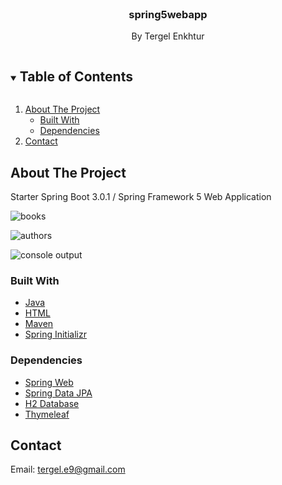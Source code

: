 <!-- PROJECT -->
<br />
<p align="center">
    </a>
    <h3 align="center">spring5webapp</h3>
    <p align="center">
        By Tergel Enkhtur
    </p>
</p>

<!-- TABLE OF CONTENTS -->
<details open="open">
  <summary><h2 style="display: inline-block">Table of Contents</h2></summary>
  <ol>
    <li>
      <a href="#about-the-project">About The Project</a>
      <ul>
        <li><a href="#built-with">Built With</a></li>
        <li><a href="#dependencies">Dependencies</a></li>
      </ul>
    </li>
    <li><a href="#contact">Contact</a></li>
  </ol>
</details>

<!-- ABOUT THE PROJECT -->
## About The Project

Starter Spring Boot 3.0.1 / Spring Framework 5 Web Application

![books](https://user-images.githubusercontent.com/78391043/211244310-f6915b34-3fdd-4009-b983-188297b86b68.png)

![authors](https://user-images.githubusercontent.com/78391043/211242687-7a3d579f-5195-4f08-a6f3-527e6a585776.png)

![console output](https://user-images.githubusercontent.com/78391043/211244320-ace98507-8fce-45bf-9582-503a35b39342.png)

### Built With

* [Java](https://www.java.com/en/)
* [HTML](https://html.spec.whatwg.org)
* [Maven](https://mvnrepository.com)
* [Spring Initializr](https://start.spring.io)

### Dependencies

* [Spring Web](https://mvnrepository.com/artifact/org.springframework/spring-web)
* [Spring Data JPA](https://mvnrepository.com/artifact/org.springframework.data/spring-data-jpa)
* [H2 Database](https://mvnrepository.com/artifact/com.h2database/h2)
* [Thymeleaf](https://mvnrepository.com/artifact/org.thymeleaf/thymeleaf)


<!-- CONTACT -->
## Contact

Email: [tergel.e9@gmail.com](mailto:tergel.e9@gmail.com)
